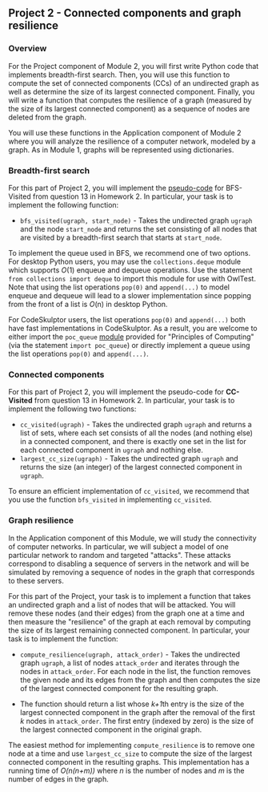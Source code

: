 ## Project 2 - Connected components and graph resilience
### Overview

For the Project component of Module 2, you will first write Python code that implements breadth-first search. 
Then, you will use this function to compute the set of connected components (CCs) of an undirected graph as well 
as determine the size of its largest connected component. Finally, you will write a function that computes the 
resilience of a graph (measured by the size of its largest connected component) as a sequence of nodes are deleted 
from the graph.

You will use these functions in the Application component of Module 2 where you will analyze the resilience of a 
computer network, modeled by a graph. As in Module 1, graphs will be represented using dictionaries. 

### Breadth-first search
For this part of Project 2, you will implement the [pseudo-code](https://d396qusza40orc.cloudfront.net/algorithmicthink/AT-Homework2/BFS-CC-Visited.jpg) 
for BFS-Visited from question 13 in Homework 2. In particular, your task is to implement the following function: 

* `bfs_visited(ugraph, start_node)` - Takes the undirected graph `ugraph` and the node `start_node` and returns the 
set consisting of all nodes that are visited by a breadth-first search that starts at `start_node`.

To implement the queue used in BFS, we recommend one of two options. For desktop Python users, you may use the 
`collections.deque` module which supports *O*(1) enqueue and dequeue operations. Use the statement 
`from collections import deque` to import this module for use with OwlTest. Note that using the list 
operations `pop(0)` and `append(...)` to model enqueue and dequeue will lead to a slower implementation since 
popping from the front of a list is *O*(n) in desktop Python.

For CodeSkulptor users, the list operations `pop(0)` and `append(...)` both have fast implementations in 
CodeSkulptor. As a result, you are welcome to either import the `poc_queue` [module](http://www.codeskulptor.org/#poc_queue.py) 
provided for "Principles of Computing" (via the statement `import poc_queue`) or directly implement a queue using the 
list operations `pop(0)` and `append(...)`.

### Connected components

For this part of Project 2, you will implement the pseudo-code for **CC-Visited** from question 13 in Homework 2. 
In particular, your task is to implement the following two functions:

* `cc_visited(ugraph)` - Takes the undirected graph `ugraph` and returns a list of sets, where each set consists of 
all the nodes (and nothing else) in a connected component, and there is exactly one set in the list for each 
connected component in `ugraph` and nothing else.
* `largest_cc_size(ugraph)` - Takes the undirected graph `ugraph` and returns the size (an integer) of the largest 
connected component in `ugraph`.

To ensure an efficient implementation of `cc_visited`, we recommend that you use the function `bfs_visited` 
in implementing `cc_visited`.

### Graph resilience

In the Application component of this Module, we will study the connectivity of computer networks. In particular, 
we will subject a model of one particular network to random and targeted "attacks". These attacks correspond to 
disabling a sequence of servers in the network and will be simulated by removing a sequence of nodes in the 
graph that corresponds to these servers.

For this part of the Project, your task is to implement a function that takes an undirected graph and a list of 
nodes that will be attacked. You will remove these nodes (and their edges) from the graph one at a time and 
then measure the "resilience" of the graph at each removal by computing the size of its largest remaining connected 
component. In particular, your task is to implement the function:

* `compute_resilience(ugraph, attack_order)` - Takes the undirected graph `ugraph`, a list of nodes `attack_order` 
and iterates through the nodes in `attack_order`. For each node in the list, the function removes the given node 
and its edges from the graph and then computes the size of the largest connected component for the resulting graph.

* The function should return a list whose *k+1*th entry is the size of the largest connected component in the graph 
after the removal of the first *k* nodes in `attack_order`. The first entry (indexed by zero) is the size of 
the largest connected component in the original graph.

The easiest method for implementing `compute_resilience` is to remove one node at a time and use `largest_cc_size` 
to compute the size of the largest connected component in the resulting graphs. This implementation has a running 
time of *O(n(n+m))* where *n* is the number of nodes and *m* is the number of edges in the graph. 
